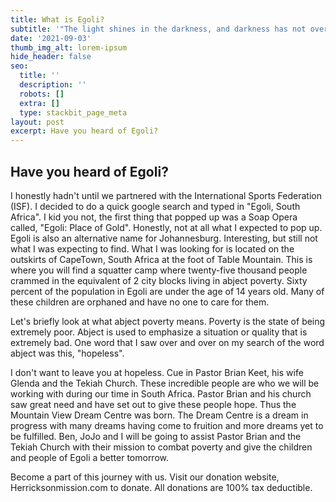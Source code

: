 ```yaml
---
title: What is Egoli?
subtitle: '"The light shines in the darkness, and darkness has not overcome it". John 1:5'
date: '2021-09-03'
thumb_img_alt: lorem-ipsum
hide_header: false
seo:
  title: ''
  description: ''
  robots: []
  extra: []
  type: stackbit_page_meta
layout: post
excerpt: Have you heard of Egoli?
---
```

## Have you heard of Egoli? 

I honestly hadn't until we partnered with the International Sports Federation (ISF). I decided to do a quick google search and typed in "Egoli, South Africa". I kid you not, the first thing that popped up was a Soap Opera called, "Egoli: Place of Gold". Honestly, not at all what I expected to pop up. Egoli is also an alternative name for Johannesburg. Interesting, but still not what I was expecting to find. What I was looking for is located on the outskirts of CapeTown, South Africa at the foot of Table Mountain. This is where you will find a squatter camp where twenty-five thousand people crammed in the equivalent of 2 city blocks living in abject poverty. Sixty percent of the population in Egoli are under the age of 14 years old. Many of these children are orphaned and have no one to care for them.

Let's briefly look at what abject poverty means. Poverty is the state of being extremely poor. Abject is used to emphasize a situation or quality that is extremely bad. One word that I saw over and over on my search of the word abject was this, "hopeless". 

I don't want to leave you at hopeless. Cue in Pastor Brian Keet, his wife Glenda and the Tekiah Church. These incredible people are who we will be working with during our time in South Africa. Pastor Brian and his church saw great need and have set out to give these people hope. Thus the Mountain View Dream Centre was born. The Dream Centre is a dream in progress with many dreams having come to fruition and more dreams yet to be fulfilled. Ben, JoJo and I will be going to assist Pastor Brian and the Tekiah Church with their mission to combat poverty and give the children and people of Egoli a better tomorrow. 

Become a part of this journey with us. Visit our donation website, Herricksonmission.com to donate. All donations are 100% tax deductible.
